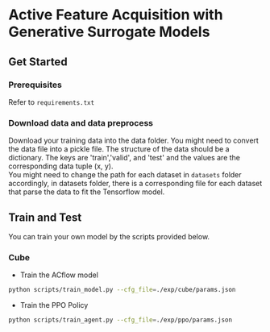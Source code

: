# Active Feature Acquisition with Generative Surrogate Models
## Get Started

### Prerequisites

Refer to `requirements.txt`

### Download data and data preprocess

Download your training data into the data folder. You might need to convert the data file into a pickle file. The structure of the data should be a dictionary. The keys are 'train','valid', and 'test' and the values are the corresponding data tuple (x, y).
<br />
You might need to change the path for each dataset in `datasets` folder accordingly, in datasets folder, there is a corresponding file for each dataset that parse the data to fit the Tensorflow model.

## Train and Test

You can train your own model by the scripts provided below.

### Cube

- Train the ACflow model

``` bash
python scripts/train_model.py --cfg_file=./exp/cube/params.json
```

- Train the PPO Policy

``` bash
python scripts/train_agent.py --cfg_file=./exp/ppo/params.json
```
